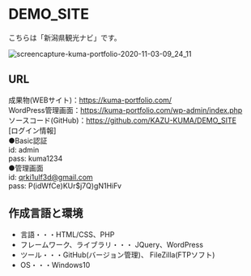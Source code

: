 # DEMO_SITE

こちらは「新潟県観光ナビ」です。

![screencapture-kuma-portfolio-2020-11-03-09_24_11](https://user-images.githubusercontent.com/65232447/97934884-514c2780-1dba-11eb-93ae-4319b430aa26.png)

## URL
成果物(WEBサイト)：https://kuma-portfolio.com/  
WordPress管理画面：https://kuma-portfolio.com/wp-admin/index.php  
ソースコード(GitHub)：https://github.com/KAZU-KUMA/DEMO_SITE  
[ログイン情報]  
●Basic認証  
id: admin  
pass: kuma1234  
●管理画面  
id: qrki1ulf3d@gmail.com    
pass: P(idWfCe)KUr$j7Q)gN1HiFv  


## 作成言語と環境
- 言語・・・HTML/CSS、PHP
- フレームワーク、ライブラリ・・・ JQuery、WordPress
- ツール・・・GitHub(バージョン管理)、 FileZilla(FTPソフト)
- OS・・・Windows10
